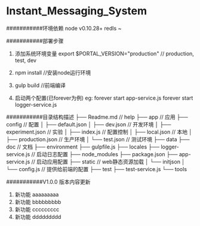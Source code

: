 # Instant_Messaging_System
###########环境依赖
node v0.10.28+
redIs ~

###########部署步骤
1. 添加系统环境变量
    export $PORTAL_VERSION="production" // production, test, dev


2. npm install  //安装node运行环境

3. gulp build   //前端编译

4. 启动两个配置(已forever为例)
    eg: forever start app-service.js
        forever start logger-service.js


###########目录结构描述
├── Readme.md                   // help
├── app                         // 应用
├── config                      // 配置
│   ├── default.json
│   ├── dev.json                // 开发环境
│   ├── experiment.json         // 实验
│   ├── index.js                // 配置控制
│   ├── local.json              // 本地
│   ├── production.json         // 生产环境
│   └── test.json               // 测试环境
├── data
├── doc                         // 文档
├── environment
├── gulpfile.js
├── locales
├── logger-service.js           // 启动日志配置
├── node_modules
├── package.json
├── app-service.js              // 启动应用配置
├── static                      // web静态资源加载
│   └── initjson
│       └── config.js         // 提供给前端的配置
├── test
├── test-service.js
└── tools



###########V1.0.0 版本内容更新
1. 新功能     aaaaaaaaa
2. 新功能     bbbbbbbbb
3. 新功能     ccccccccc
4. 新功能     ddddddddd
